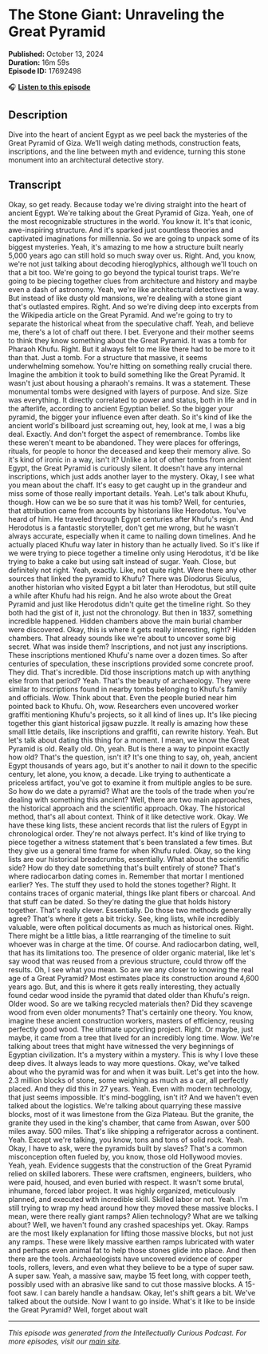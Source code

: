 # The Stone Giant: Unraveling the Great Pyramid

**Published:** October 13, 2024  
**Duration:** 16m 59s  
**Episode ID:** 17692498

🎧 **[Listen to this episode](https://intellectuallycurious.buzzsprout.com/2529712/episodes/17692498-the-stone-giant-unraveling-the-great-pyramid)**

## Description

Dive into the heart of ancient Egypt as we peel back the mysteries of the Great Pyramid of Giza. We’ll weigh dating methods, construction feats, inscriptions, and the line between myth and evidence, turning this stone monument into an architectural detective story.

## Transcript

Okay, so get ready. Because today we're diving straight into the heart of ancient Egypt. We're talking about the Great Pyramid of Giza. Yeah, one of the most recognizable structures in the world. You know it. It's that iconic, awe-inspiring structure. And it's sparked just countless theories and captivated imaginations for millennia. So we are going to unpack some of its biggest mysteries. Yeah, it's amazing to me how a structure built nearly 5,000 years ago can still hold so much sway over us. Right. And, you know, we're not just talking about decoding hieroglyphics, although we'll touch on that a bit too. We're going to go beyond the typical tourist traps. We're going to be piecing together clues from architecture and history and maybe even a dash of astronomy. Yeah, we're like architectural detectives in a way. But instead of like dusty old mansions, we're dealing with a stone giant that's outlasted empires. Right. And so we're diving deep into excerpts from the Wikipedia article on the Great Pyramid. And we're going to try to separate the historical wheat from the speculative chaff. Yeah, and believe me, there's a lot of chaff out there. I bet. Everyone and their mother seems to think they know something about the Great Pyramid. It was a tomb for Pharaoh Khufu. Right. But it always felt to me like there had to be more to it than that. Just a tomb. For a structure that massive, it seems underwhelming somehow. You're hitting on something really crucial there. Imagine the ambition it took to build something like the Great Pyramid. It wasn't just about housing a pharaoh's remains. It was a statement. These monumental tombs were designed with layers of purpose. And size. Size was everything. It directly correlated to power and status, both in life and in the afterlife, according to ancient Egyptian belief. So the bigger your pyramid, the bigger your influence even after death. So it's kind of like the ancient world's billboard just screaming out, hey, look at me, I was a big deal. Exactly. And don't forget the aspect of remembrance. Tombs like these weren't meant to be abandoned. They were places for offerings, rituals, for people to honor the deceased and keep their memory alive. So it's kind of ironic in a way, isn't it? Unlike a lot of other tombs from ancient Egypt, the Great Pyramid is curiously silent. It doesn't have any internal inscriptions, which just adds another layer to the mystery. Okay, I see what you mean about the chaff. It's easy to get caught up in the grandeur and miss some of those really important details. Yeah. Let's talk about Khufu, though. How can we be so sure that it was his tomb? Well, for centuries, that attribution came from accounts by historians like Herodotus. You've heard of him. He traveled through Egypt centuries after Khufu's reign. And Herodotus is a fantastic storyteller, don't get me wrong, but he wasn't always accurate, especially when it came to nailing down timelines. And he actually placed Khufu way later in history than he actually lived. So it's like if we were trying to piece together a timeline only using Herodotus, it'd be like trying to bake a cake but using salt instead of sugar. Yeah. Close, but definitely not right. Yeah, exactly. Like, not quite right. Were there any other sources that linked the pyramid to Khufu? There was Diodorus Siculus, another historian who visited Egypt a bit later than Herodotus, but still quite a while after Khufu had his reign. And he also wrote about the Great Pyramid and just like Herodotus didn't quite get the timeline right. So they both had the gist of it, just not the chronology. But then in 1837, something incredible happened. Hidden chambers above the main burial chamber were discovered. Okay, this is where it gets really interesting, right? Hidden chambers. That already sounds like we're about to uncover some big secret. What was inside them? Inscriptions, and not just any inscriptions. These inscriptions mentioned Khufu's name over a dozen times. So after centuries of speculation, these inscriptions provided some concrete proof. They did. That's incredible. Did those inscriptions match up with anything else from that period? Yeah. That's the beauty of archaeology. They were similar to inscriptions found in nearby tombs belonging to Khufu's family and officials. Wow. Think about that. Even the people buried near him pointed back to Khufu. Oh, wow. Researchers even uncovered worker graffiti mentioning Khufu's projects, so it all kind of lines up. It's like piecing together this giant historical jigsaw puzzle. It really is amazing how these small little details, like inscriptions and graffiti, can rewrite history. Yeah. But let's talk about dating this thing for a moment. I mean, we know the Great Pyramid is old. Really old. Oh, yeah. But is there a way to pinpoint exactly how old? That's the question, isn't it? It's one thing to say, oh, yeah, ancient Egypt thousands of years ago, but it's another to nail it down to the specific century, let alone, you know, a decade. Like trying to authenticate a priceless artifact, you've got to examine it from multiple angles to be sure. So how do we date a pyramid? What are the tools of the trade when you're dealing with something this ancient? Well, there are two main approaches, the historical approach and the scientific approach. Okay. The historical method, that's all about context. Think of it like detective work. Okay. We have these king lists, these ancient records that list the rulers of Egypt in chronological order. They're not always perfect. It's kind of like trying to piece together a witness statement that's been translated a few times. But they give us a general time frame for when Khufu ruled. Okay, so the king lists are our historical breadcrumbs, essentially. What about the scientific side? How do they date something that's built entirely of stone? That's where radiocarbon dating comes in. Remember that mortar I mentioned earlier? Yes. The stuff they used to hold the stones together? Right. It contains traces of organic material, things like plant fibers or charcoal. And that stuff can be dated. So they're dating the glue that holds history together. That's really clever. Essentially. Do those two methods generally agree? That's where it gets a bit tricky. See, king lists, while incredibly valuable, were often political documents as much as historical ones. Right. There might be a little bias, a little rearranging of the timeline to suit whoever was in charge at the time. Of course. And radiocarbon dating, well, that has its limitations too. The presence of older organic material, like let's say wood that was reused from a previous structure, could throw off the results. Oh, I see what you mean. So are we any closer to knowing the real age of a Great Pyramid? Most estimates place its construction around 4,600 years ago. But, and this is where it gets really interesting, they actually found cedar wood inside the pyramid that dated older than Khufu's reign. Older wood. So are we talking recycled materials then? Did they scavenge wood from even older monuments? That's certainly one theory. You know, imagine these ancient construction workers, masters of efficiency, reusing perfectly good wood. The ultimate upcycling project. Right. Or maybe, just maybe, it came from a tree that lived for an incredibly long time. Wow. We're talking about trees that might have witnessed the very beginnings of Egyptian civilization. It's a mystery within a mystery. This is why I love these deep dives. It always leads to way more questions. Okay, we've talked about who the pyramid was for and when it was built. Let's get into the how. 2.3 million blocks of stone, some weighing as much as a car, all perfectly placed. And they did this in 27 years. Yeah. Even with modern technology, that just seems impossible. It's mind-boggling, isn't it? And we haven't even talked about the logistics. We're talking about quarrying these massive blocks, most of it was limestone from the Giza Plateau. But the granite, the granite they used in the king's chamber, that came from Aswan, over 500 miles away. 500 miles. That's like shipping a refrigerator across a continent. Yeah. Except we're talking, you know, tons and tons of solid rock. Yeah. Okay, I have to ask, were the pyramids built by slaves? That's a common misconception often fueled by, you know, those old Hollywood movies. Yeah, yeah. Evidence suggests that the construction of the Great Pyramid relied on skilled laborers. These were craftsmen, engineers, builders, who were paid, housed, and even buried with respect. It wasn't some brutal, inhumane, forced labor project. It was highly organized, meticulously planned, and executed with incredible skill. Skilled labor or not. Yeah. I'm still trying to wrap my head around how they moved these massive blocks. I mean, were there really giant ramps? Alien technology? What are we talking about? Well, we haven't found any crashed spaceships yet. Okay. Ramps are the most likely explanation for lifting those massive blocks, but not just any ramps. These were likely massive earthen ramps lubricated with water and perhaps even animal fat to help those stones glide into place. And then there are the tools. Archaeologists have uncovered evidence of copper tools, rollers, levers, and even what they believe to be a type of super saw. A super saw. Yeah, a massive saw, maybe 15 feet long, with copper teeth, possibly used with an abrasive like sand to cut those massive blocks. A 15-foot saw. I can barely handle a handsaw. Okay, let's shift gears a bit. We've talked about the outside. Now I want to go inside. What's it like to be inside the Great Pyramid? Well, forget about walt

---
*This episode was generated from the Intellectually Curious Podcast. For more episodes, visit our [main site](https://intellectuallycurious.buzzsprout.com).*
